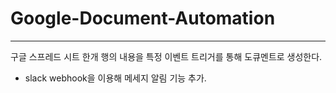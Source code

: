 # Google-Document-Automation

---

구글 스프레드 시트 한개 행의 내용을 특정 이벤트 트리거를 통해 도큐멘트로 생성한다.
+ slack webhook을 이용해 메세지 알림 기능 추가.
